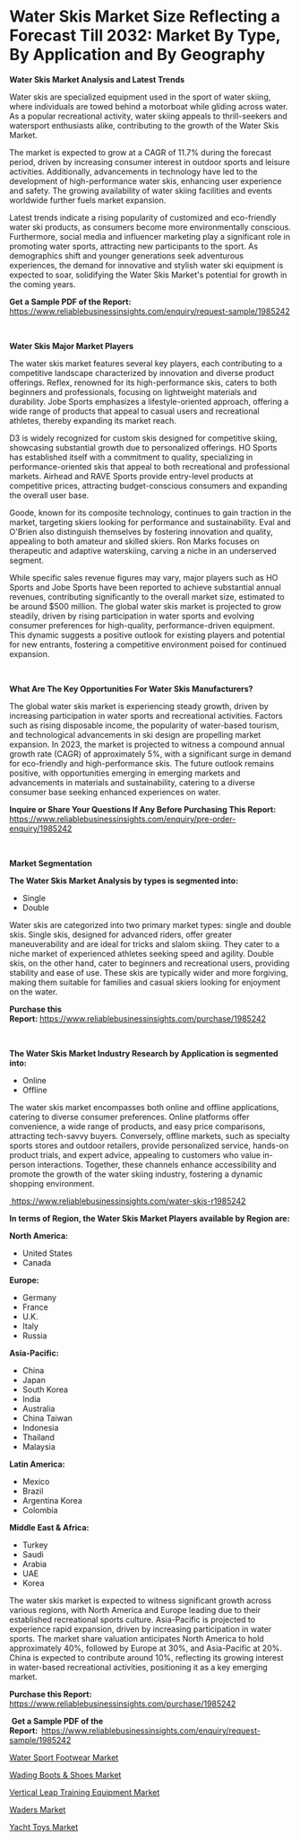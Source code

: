 <p><h1>Water Skis Market Size Reflecting a Forecast Till 2032: Market By Type, By Application and By Geography</h1></p><p><strong>Water Skis Market Analysis and Latest Trends</strong></p>
<p><p>Water skis are specialized equipment used in the sport of water skiing, where individuals are towed behind a motorboat while gliding across water. As a popular recreational activity, water skiing appeals to thrill-seekers and watersport enthusiasts alike, contributing to the growth of the Water Skis Market.</p><p>The market is expected to grow at a CAGR of 11.7% during the forecast period, driven by increasing consumer interest in outdoor sports and leisure activities. Additionally, advancements in technology have led to the development of high-performance water skis, enhancing user experience and safety. The growing availability of water skiing facilities and events worldwide further fuels market expansion.</p><p>Latest trends indicate a rising popularity of customized and eco-friendly water ski products, as consumers become more environmentally conscious. Furthermore, social media and influencer marketing play a significant role in promoting water sports, attracting new participants to the sport. As demographics shift and younger generations seek adventurous experiences, the demand for innovative and stylish water ski equipment is expected to soar, solidifying the Water Skis Market's potential for growth in the coming years.</p></p>
<p><strong>Get a Sample PDF of the Report:&nbsp;</strong> <a href="https://www.reliablebusinessinsights.com/enquiry/request-sample/1985242?utm_campaign=1119&utm_medium=2&utm_source=Github&utm_content=ia&utm_term=04042025&utm_id=water-skis">https://www.reliablebusinessinsights.com/enquiry/request-sample/1985242</a></p>
<p>&nbsp;</p>
<p><strong>Water Skis Major Market Players</strong></p>
<p><p>The water skis market features several key players, each contributing to a competitive landscape characterized by innovation and diverse product offerings. Reflex, renowned for its high-performance skis, caters to both beginners and professionals, focusing on lightweight materials and durability. Jobe Sports emphasizes a lifestyle-oriented approach, offering a wide range of products that appeal to casual users and recreational athletes, thereby expanding its market reach.</p><p>D3 is widely recognized for custom skis designed for competitive skiing, showcasing substantial growth due to personalized offerings. HO Sports has established itself with a commitment to quality, specializing in performance-oriented skis that appeal to both recreational and professional markets. Airhead and RAVE Sports provide entry-level products at competitive prices, attracting budget-conscious consumers and expanding the overall user base.</p><p>Goode, known for its composite technology, continues to gain traction in the market, targeting skiers looking for performance and sustainability. Eval and O'Brien also distinguish themselves by fostering innovation and quality, appealing to both amateur and skilled skiers. Ron Marks focuses on therapeutic and adaptive waterskiing, carving a niche in an underserved segment.</p><p>While specific sales revenue figures may vary, major players such as HO Sports and Jobe Sports have been reported to achieve substantial annual revenues, contributing significantly to the overall market size, estimated to be around $500 million. The global water skis market is projected to grow steadily, driven by rising participation in water sports and evolving consumer preferences for high-quality, performance-driven equipment. This dynamic suggests a positive outlook for existing players and potential for new entrants, fostering a competitive environment poised for continued expansion.</p></p>
<p>&nbsp;</p>
<p><strong>What Are The Key Opportunities For Water Skis Manufacturers?</strong></p>
<p><p>The global water skis market is experiencing steady growth, driven by increasing participation in water sports and recreational activities. Factors such as rising disposable income, the popularity of water-based tourism, and technological advancements in ski design are propelling market expansion. In 2023, the market is projected to witness a compound annual growth rate (CAGR) of approximately 5%, with a significant surge in demand for eco-friendly and high-performance skis. The future outlook remains positive, with opportunities emerging in emerging markets and advancements in materials and sustainability, catering to a diverse consumer base seeking enhanced experiences on water.</p></p>
<p><strong>Inquire or Share Your Questions If Any Before Purchasing This Report:</strong> <a href="https://www.reliablebusinessinsights.com/enquiry/pre-order-enquiry/1985242?utm_campaign=1119&utm_medium=2&utm_source=Github&utm_content=ia&utm_term=04042025&utm_id=water-skis">https://www.reliablebusinessinsights.com/enquiry/pre-order-enquiry/1985242</a></p>
<p>&nbsp;</p>
<p><strong>Market Segmentation</strong></p>
<p><strong>The Water Skis Market Analysis by types is segmented into:</strong></p>
<p><ul><li>Single</li><li>Double</li></ul></p>
<p><p>Water skis are categorized into two primary market types: single and double skis. Single skis, designed for advanced riders, offer greater maneuverability and are ideal for tricks and slalom skiing. They cater to a niche market of experienced athletes seeking speed and agility. Double skis, on the other hand, cater to beginners and recreational users, providing stability and ease of use. These skis are typically wider and more forgiving, making them suitable for families and casual skiers looking for enjoyment on the water.</p></p>
<p><strong>Purchase this Report:&nbsp;</strong><a href="https://www.reliablebusinessinsights.com/purchase/1985242?utm_campaign=1119&utm_medium=2&utm_source=Github&utm_content=ia&utm_term=04042025&utm_id=water-skis">https://www.reliablebusinessinsights.com/purchase/1985242</a></p>
<p>&nbsp;</p>
<p><strong>The Water Skis Market Industry Research by Application is segmented into:</strong></p>
<p><ul><li>Online</li><li>Offline</li></ul></p>
<p><p>The water skis market encompasses both online and offline applications, catering to diverse consumer preferences. Online platforms offer convenience, a wide range of products, and easy price comparisons, attracting tech-savvy buyers. Conversely, offline markets, such as specialty sports stores and outdoor retailers, provide personalized service, hands-on product trials, and expert advice, appealing to customers who value in-person interactions. Together, these channels enhance accessibility and promote the growth of the water skiing industry, fostering a dynamic shopping environment.</p></p>
<p><a href="https://www.reliablebusinessinsights.com/water-skis-r1985242?utm_campaign=1119&utm_medium=2&utm_source=Github&utm_content=ia&utm_term=04042025&utm_id=water-skis">&nbsp;https://www.reliablebusinessinsights.com/water-skis-r1985242</a></p>
<p><strong>In terms of Region, the Water Skis Market Players available by Region are:</strong></p>
<p>
    <p> <strong> North America: </strong>
        <ul>
            <li>United States</li>
            <li>Canada</li>
        </ul>
        </p> 
    <p> <strong> Europe: </strong>
        <ul>
            <li>Germany</li>
            <li>France</li>
            <li>U.K.</li>
            <li>Italy</li>
            <li>Russia</li>
        </ul>
        </p> 
    <p> <strong> Asia-Pacific: </strong>
        <ul>
            <li>China</li>
            <li>Japan</li>
            <li>South Korea</li>
            <li>India</li>
            <li>Australia</li>
            <li>China Taiwan</li>
            <li>Indonesia</li>
            <li>Thailand</li>
            <li>Malaysia</li>
        </ul>
        </p> 
    <p> <strong> Latin America: </strong>
        <ul>
            <li>Mexico</li>
            <li>Brazil</li>
            <li>Argentina Korea</li>
            <li>Colombia</li>
        </ul>
        </p> 
    <p> <strong> Middle East & Africa: </strong>
        <ul>
            <li>Turkey</li>
            <li>Saudi</li>
            <li>Arabia</li>
            <li>UAE</li>
            <li>Korea</li>
        </ul>
    </p>
    </p>
<p><p>The water skis market is expected to witness significant growth across various regions, with North America and Europe leading due to their established recreational sports culture. Asia-Pacific is projected to experience rapid expansion, driven by increasing participation in water sports. The market share valuation anticipates North America to hold approximately 40%, followed by Europe at 30%, and Asia-Pacific at 20%. China is expected to contribute around 10%, reflecting its growing interest in water-based recreational activities, positioning it as a key emerging market.</p></p>
<p><strong>Purchase this Report: </strong><a href="https://www.reliablebusinessinsights.com/purchase/1985242?utm_campaign=1119&utm_medium=2&utm_source=Github&utm_content=ia&utm_term=04042025&utm_id=water-skis">https://www.reliablebusinessinsights.com/purchase/1985242</a></p>
<p>&nbsp;<strong>Get a Sample PDF of the Report:&nbsp;&nbsp;</strong><a href="https://www.reliablebusinessinsights.com/enquiry/request-sample/1985242?utm_campaign=1119&utm_medium=2&utm_source=Github&utm_content=ia&utm_term=04042025&utm_id=water-skis">https://www.reliablebusinessinsights.com/enquiry/request-sample/1985242</a></p>
<p><strong></strong></p>
<p><p><a href="https://github.com/lonanweaseh4/Market-Research-Report-List-1/blob/main/water-sport-footwear-market.md?utm_campaign=1119&utm_medium=2&utm_source=Github&utm_content=ia&utm_term=04042025&utm_id=water-skis">Water Sport Footwear Market</a></p><p><a href="https://github.com/biandnikelrs/Market-Research-Report-List-1/blob/main/wading-boots-shoes-market.md?utm_campaign=1119&utm_medium=2&utm_source=Github&utm_content=ia&utm_term=04042025&utm_id=water-skis">Wading Boots & Shoes Market</a></p><p><a href="https://github.com/tentandyik/Market-Research-Report-List-1/blob/main/vertical-leap-training-equipment-market.md?utm_campaign=1119&utm_medium=2&utm_source=Github&utm_content=ia&utm_term=04042025&utm_id=water-skis">Vertical Leap Training Equipment Market</a></p><p><a href="https://github.com/myongfranzcs/Market-Research-Report-List-1/blob/main/waders-market.md?utm_campaign=1119&utm_medium=2&utm_source=Github&utm_content=ia&utm_term=04042025&utm_id=water-skis">Waders Market</a></p><p><a href="https://github.com/negrocybul4w/Market-Research-Report-List-1/blob/main/yacht-toys-market.md?utm_campaign=1119&utm_medium=2&utm_source=Github&utm_content=ia&utm_term=04042025&utm_id=water-skis">Yacht Toys Market</a></p></p>